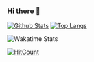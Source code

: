 ### Hi there 👋



[![Github Stats](https://github-readme-stats.vercel.app/api?username=innovator-zero&show_icons=true&hide=prs,issues)](https://github.com/anuraghazra/github-readme-stats)
[![Top Langs](https://github-readme-stats.vercel.app/api/top-langs/?username=innovator-zero&layout=compact)](https://github.com/anuraghazra/github-readme-stats)

![Wakatime Stats](https://github-readme-stats.vercel.app/api/wakatime?username=Anti_neijuan_NO1&layout=compact)

[![HitCount](https://hits.dwyl.com/innovator-zero/innovator-zero.svg?style=flat)](http://hits.dwyl.com/innovator-zero/innovator-zero)
